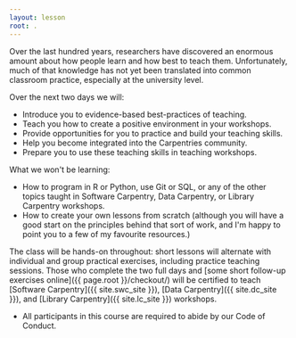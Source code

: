 ```yaml
---
layout: lesson
root: .
---
```


Over the last hundred years,
researchers have discovered an enormous amount about how people learn
and how best to teach them.
Unfortunately,
much of that knowledge has not yet been translated into common classroom practice, especially at the university level.

Over the next two days we will:

*   Introduce you to evidence-based best-practices of teaching.
*   Teach you how to create a positive environment in your workshops.
*   Provide opportunities for you to practice and build your teaching skills.
*   Help you become integrated into the Carpentries community. 
*   Prepare you to use these teaching skills in teaching workshops.

What we won't be learning:  
*   How to program in R or Python, use Git or SQL, or any of the other topics taught in Software Carpentry, Data Carpentry, or Library Carpentry workshops. 
*   How to create your own lessons from scratch (although you will have a good start on the principles behind that sort of work, and I'm happy to point you to a few of my favourite resources.)

The class will be hands-on throughout:
short lessons will alternate with individual and group practical exercises,
including practice teaching sessions.
Those who complete the two full days
and [some short follow-up exercises online]({{ page.root }}/checkout/)
will be certified to teach [Software Carpentry]({{ site.swc_site }}), [Data Carpentry]({{ site.dc_site }}), and [Library Carpentry]({{ site.lc_site }}) workshops.

*   All participants in this course are required to abide by our Code of Conduct.


